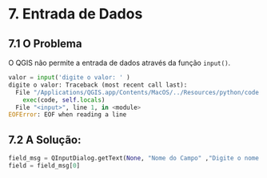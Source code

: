 # 7. Entrada de Dados

## 7.1 O Problema

O QGIS não permite a entrada de dados através da função `input()`.

```python
valor = input('digite o valor: ' )
digite o valor: Traceback (most recent call last):
  File "/Applications/QGIS.app/Contents/MacOS/../Resources/python/code.py", line 90, in runcode
    exec(code, self.locals)
  File "<input>", line 1, in <module>
EOFError: EOF when reading a line
```

## 7.2 A Solução:

```python
field_msg = QInputDialog.getText(None, "Nome do Campo" ,"Digite o nome do campo: ")
field = field_msg[0]
```